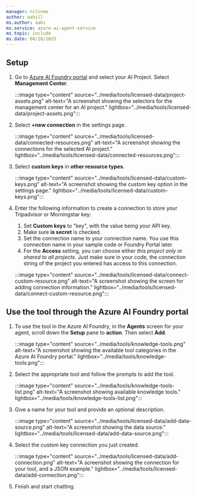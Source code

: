 ```yaml
---
manager: nitinme
author: aahill
ms.author: aahi
ms.service: azure-ai-agent-service
ms.topic: include
ms.date: 04/28/2025
---
```


## Setup

1. Go to [Azure AI Foundry portal](https://ai.azure.com/?cid=learnDocs) and select your AI Project. Select **Management Center**.
   
   :::image type="content" source="../media/tools/licensed-data/project-assets.png" alt-text="A screenshot showing the selectors for the management center for an AI project." lightbox="../media/tools/licensed-data/project-assets.png":::

1. Select **+new connection** in the settings page.

   :::image type="content" source="../media/tools/licensed-data/connected-resources.png" alt-text="A screenshot showing the connections for the selected AI project." lightbox="../media/tools/licensed-data/connected-resources.png":::
   
1. Select **custom keys** in **other resource types**.

   :::image type="content" source="../media/tools/licensed-data/custom-keys.png" alt-text="A screenshot showing the custom key option in the settings page." lightbox="../media/tools/licensed-data/custom-keys.png":::

1. Enter the following information to create a connection to store your Tripadvisor or Morningstar key:
   1. Set **Custom keys** to "key", with the value being your API key.
   1. Make sure **is secret** is checked.
   1. Set the connection name to your connection name. You use this connection name in your sample code or Foundry Portal later.
   1. For the **Access** setting, you can choose either *this project only* or *shared to all projects*. Just make sure in your code, the connection string of the project you entered has access to this connection.

   :::image type="content" source="../media/tools/licensed-data/connect-custom-resource.png" alt-text="A screenshot showing the screen for adding connection information." lightbox="../media/tools/licensed-data/connect-custom-resource.png":::

## Use the tool through the Azure AI Foundry portal

1. To use the tool in the Azure AI Foundry, in the **Agents** screen for your agent, scroll down the **Setup** pane to **action**. Then select **Add**.

    :::image type="content" source="../media/tools/knowledge-tools.png" alt-text="A screenshot showing the available tool categories in the Azure AI Foundry portal." lightbox="../media/tools/knowledge-tools.png":::

1. Select the appropriate tool and follow the prompts to add the tool. 

   :::image type="content" source="../media/tools/knowledge-tools-list.png" alt-text="A screenshot showing available knowledge tools." lightbox="../media/tools/knowledge-tools-list.png":::

1. Give a name for your tool and provide an optional description.
 
    :::image type="content" source="../media/tools/licensed-data/add-data-source.png" alt-text="A screenshot showing the data source." lightbox="../media/tools/licensed-data/add-data-source.png":::

1. Select the custom key connection you just created. 

    :::image type="content" source="../media/tools/licensed-data/add-connection.png" alt-text="A screenshot showing the connection for your tool, and a JSON example." lightbox="../media/tools/licensed-data/add-connection.png":::

1. Finish and start chatting.